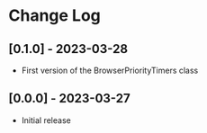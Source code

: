 # Change Log

## [0.1.0] - 2023-03-28

- First version of the BrowserPriorityTimers class

## [0.0.0] - 2023-03-27

- Initial release

